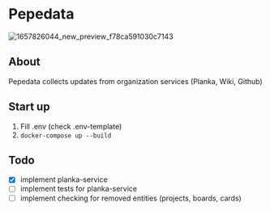 # Pepedata

![1657826044_new_preview_f78ca591030c7143](https://github.com/user-attachments/assets/f1a791ea-0d57-4489-8be1-544405d342b8)

## About
Pepedata collects updates from organization services (Planka, Wiki, Github)

## Start up
1. Fill .env (check .env-template)
2. ```docker-compose up --build```

## Todo

- [x] implement planka-service
- [ ] implement tests for planka-service
- [ ] implement checking for removed entities (projects, boards, cards)
